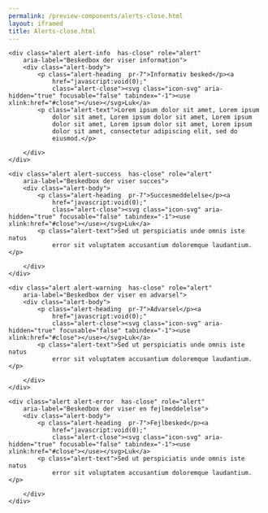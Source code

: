 ```yaml
--- 
permalink: /preview-components/alerts-close.html
layout: iframed 
title: Alerts-close.html
---
```

<div class="container">

    <div class="alert alert-info  has-close" role="alert"
        aria-label="Beskedbox der viser information">
        <div class="alert-body">
            <p class="alert-heading  pr-7">Informativ besked</p><a
                href="javascript:void(0);"
                class="alert-close"><svg class="icon-svg" aria-hidden="true" focusable="false" tabindex="-1"><use xlink:href="#close"></use></svg>Luk</a>
            <p class="alert-text">Lorem ipsum dolor sit amet, Lorem ipsum
                dolor sit amet, Lorem ipsum dolor sit amet, Lorem ipsum
                dolor sit amet, Lorem ipsum dolor sit amet, Lorem ipsum
                dolor sit amet, consectetur adipiscing elit, sed do
                eiusmod.</p>

        </div>
    </div>

    <div class="alert alert-success  has-close" role="alert"
        aria-label="Beskedbox der viser succes">
        <div class="alert-body">
            <p class="alert-heading  pr-7">Succesmeddelelse</p><a
                href="javascript:void(0);"
                class="alert-close"><svg class="icon-svg" aria-hidden="true" focusable="false" tabindex="-1"><use xlink:href="#close"></use></svg>Luk</a>
            <p class="alert-text">Sed ut perspiciatis unde omnis iste natus
                error sit voluptatem accusantium doloremque laudantium.</p>

        </div>
    </div>

    <div class="alert alert-warning  has-close" role="alert"
        aria-label="Beskedbox der viser en advarsel">
        <div class="alert-body">
            <p class="alert-heading  pr-7">Advarsel</p><a
                href="javascript:void(0);"
                class="alert-close"><svg class="icon-svg" aria-hidden="true" focusable="false" tabindex="-1"><use xlink:href="#close"></use></svg>Luk</a>
            <p class="alert-text">Sed ut perspiciatis unde omnis iste natus
                error sit voluptatem accusantium doloremque laudantium.</p>

        </div>
    </div>

    <div class="alert alert-error  has-close" role="alert"
        aria-label="Beskedbox der viser en fejlmeddelelse">
        <div class="alert-body">
            <p class="alert-heading  pr-7">Fejlbesked</p><a
                href="javascript:void(0);"
                class="alert-close"><svg class="icon-svg" aria-hidden="true" focusable="false" tabindex="-1"><use xlink:href="#close"></use></svg>Luk</a>
            <p class="alert-text">Sed ut perspiciatis unde omnis iste natus
                error sit voluptatem accusantium doloremque laudantium.</p>

        </div>
    </div>

</div>
